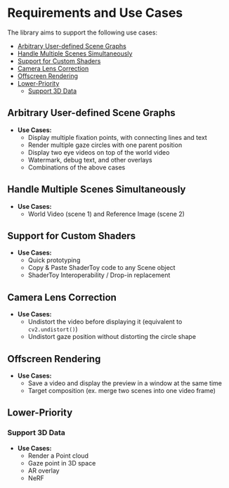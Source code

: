 # Requirements and Use Cases <!-- omit in toc -->

The library aims to support the following use cases:

- [Arbitrary User-defined Scene Graphs](#arbitrary-user-defined-scene-graphs)
- [Handle Multiple Scenes Simultaneously](#handle-multiple-scenes-simultaneously)
- [Support for Custom Shaders](#support-for-custom-shaders)
- [Camera Lens Correction](#camera-lens-correction)
- [Offscreen Rendering](#offscreen-rendering)
- [Lower-Priority](#lower-priority)
  - [Support 3D Data](#support-3d-data)

## Arbitrary User-defined Scene Graphs

- **Use Cases:**
  - Display multiple fixation points, with connecting lines and text
  - Render multiple gaze circles with one parent position
  - Display two eye videos on top of the world video
  - Watermark, debug text, and other overlays
  - Combinations of the above cases

## Handle Multiple Scenes Simultaneously

- **Use Cases:**
  - World Video (scene 1) and Reference Image (scene 2)

## Support for Custom Shaders

- **Use Cases:**
  - Quick prototyping
  - Copy & Paste ShaderToy code to any Scene object
  - ShaderToy Interoperability / Drop-in replacement

## Camera Lens Correction

- **Use Cases:**
  - Undistort the video before displaying it (equivalent to `cv2.undistort()`)
  - Undistort gaze position without distorting the circle shape

## Offscreen Rendering

- **Use Cases:**
  - Save a video and display the preview in a window at the same time
  - Target composition (ex. merge two scenes into one video frame)

## Lower-Priority

### Support 3D Data

- **Use Cases:**
  - Render a Point cloud
  - Gaze point in 3D space
  - AR overlay
  - NeRF
